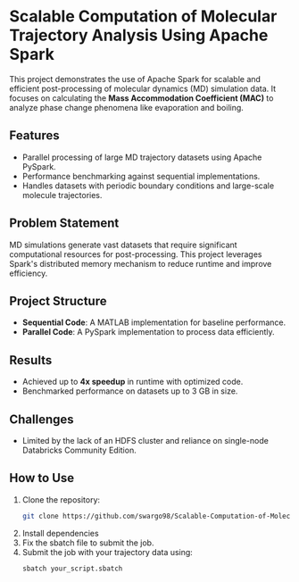 # Scalable Computation of Molecular Trajectory Analysis Using Apache Spark

This project demonstrates the use of Apache Spark for scalable and efficient post-processing of molecular dynamics (MD) simulation data. It focuses on calculating the **Mass Accommodation Coefficient (MAC)** to analyze phase change phenomena like evaporation and boiling.

## Features
- Parallel processing of large MD trajectory datasets using Apache PySpark.
- Performance benchmarking against sequential implementations.
- Handles datasets with periodic boundary conditions and large-scale molecule trajectories.

## Problem Statement
MD simulations generate vast datasets that require significant computational resources for post-processing. This project leverages Spark's distributed memory mechanism to reduce runtime and improve efficiency.

## Project Structure
- **Sequential Code**: A MATLAB implementation for baseline performance.
- **Parallel Code**: A PySpark implementation to process data efficiently.

## Results
- Achieved up to **4x speedup** in runtime with optimized code.
- Benchmarked performance on datasets up to 3 GB in size.

## Challenges
- Limited by the lack of an HDFS cluster and reliance on single-node Databricks Community Edition.

## How to Use
1. Clone the repository:  
   ```bash
   git clone https://github.com/swargo98/Scalable-Computation-of-Molecular-Trajectory-Analysis.git

2. Install dependencies
3. Fix the sbatch file to submit the job.
4. Submit the job with your trajectory data using:
    ```bash
   sbatch your_script.sbatch
